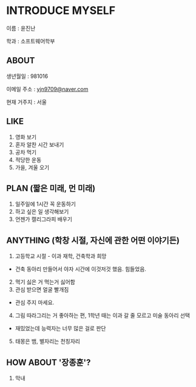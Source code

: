 INTRODUCE MYSELF
======
이름 : 윤진난

학과 : 소프트웨어학부

ABOUT
-----
생년월일 : 981016

이메일 주소 : yjn9709@naver.com

현재 거주지 : 서울

LIKE
-----
1. 영화 보기 
2. 혼자 알찬 시간 보내기
3. 공차 먹기
4. 적당한 운동
5. 가을, 겨울 오기 

PLAN (짧은 미래, 먼 미래)
------
1. 일주일에 1시간 꼭 운동하기
2. 하고 싶은 일 생각해보기
3. 언젠가 캘리그라피 배우기

ANYTHING (학창 시절, 자신에 관한 어떤 이야기든)
------
1. 고등학교 시절 - 이과 재학, 건축학과 희망
  * 건축 동아리 만들어서 야자 시간에 이것저것 했음. 힘들었음.
2. 먹기 싫은 거 먹는거 싫어함
3. 관심 받으면 얼굴 빨개짐
  * 관심 주지 마세요.
4. 그림 따라그리는 거 좋아하는 편, 1학년 때는 이과 갈 줄 모르고 미술 동아리 선택
  * 재밌었는데 능력자는 너무 많은 걸로 판단
5. 태몽은 뱀, 별자리는 천칭자리

HOW ABOUT '장종훈'?
-------
1. 막내 
